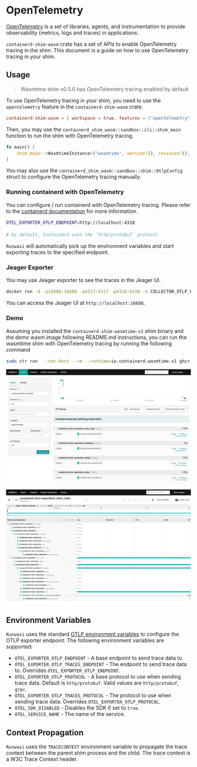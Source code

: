 # OpenTelemetry

[OpenTelemetry](https://opentelemetry.io/) is a set of libraries, agents, and instrumentation to provide observability (metrics, logs and traces) in applications.

`containerd-shim-wasm` crate has a set of APIs to enable OpenTelemetry tracing in the shim. This document is a guide on how to use OpenTelemetry tracing in your shim.

## Usage

> Wasmtime shim v0.5.0 has OpenTelemetry tracing enabled by default

To use OpenTelemetry tracing in your shim, you need to use the `opentelemetry` feature in the `containerd-shim-wasm` crate.
```toml
containerd-shim-wasm = { workspace = true, features = ["opentelemetry"] }
```

Then, you may use the `containerd_shim_wasm::sandbox::cli::shim_main` function to run the shim with OpenTelemetry tracing.

```rust
fn main() {
    shim_main::<WasmtimeInstance>("wasmtime", version!(), revision!(), "v1", None);
}
```

You may also use the `containerd_shim_wasm::sandbox::shim::OtlpConfig` struct to configure the OpenTelemetry tracing manually.

### Running containerd with OpenTelemetry

You can configure / run containerd with OpenTelemetry tracing. Please refer to the [containerd documentation](https://github.com/containerd/containerd/blob/v2.0.0/docs/tracing.md#sending-traces-from-containerd-daemon) for more information.

```sh
OTEL_EXPORTER_OTLP_ENDPOINT=http://localhost:4318

# by default, Containerd uses the `http/protobuf` protocol
```

`Runwasi` will automatically pick up the environment variables and start exporting traces to the specified endpoint.
 
### Jeager Exporter

You may use Jeager exporter to see the traces in the Jeager UI.

```sh
docker run -d -p16686:16686 -p4317:4317 -p4318:4318 -e COLLECTOR_OTLP_ENABLED=true jaegertracing/all-in-one:latest
```

You can access the Jeager UI at `http://localhost:16686`.

### Demo

Assuming you installed the `containerd-shim-wasmtime-v1` shim binary and the demo wasm image following README.md instructions,
you can run the wasmtime shim with OpenTelemetry tracing by running the following command

```sh
sudo ctr run  --net-host --rm --runtime=io.containerd.wasmtime.v1 ghcr.io/containerd/runwasi/wasi-demo-app:latest testwasm /wasi-demo-app.wasm sleep 3
```

![A screenshot of the jeager UI for the wasmtime shim](assets/wasmtime-shim-jeager.png)

![A screenshot of the jeager UI for traces of the main function call of the wasmtime shim](assets/wasmtime-shim-tracing-main.png)

## Environment Variables

`Runwasi` uses the standard [OTLP environment variables](https://opentelemetry.io/docs/languages/sdk-configuration/otlp-exporter/) to configure the OTLP exporter endpoint. The following environment variables are supported:

- `OTEL_EXPORTER_OTLP_ENDPOINT` - A base endpoint to send trace data to.
- `OTEL_EXPORTER_OTLP_TRACES_ENDPOINT` - The endpoint to send trace data to. Overrides `OTEL_EXPORTER_OTLP_ENDPOINT`.
- `OTEL_EXPORTER_OTLP_PROTOCOL` - A base protocol to use when sending trace data. Default is `http/protobuf`. Valid values are `http/protobuf`, `grpc`.
- `OTEL_EXPORTER_OTLP_TRACES_PROTOCOL` - The protocol to use when sending trace data. Overrides `OTEL_EXPORTER_OTLP_PROTOCOL`.
- `OTEL_SDK_DISABLED` - Disables the SDK if set to `true`.
- `OTEL_SERVICE_NAME` - The name of the service.

## Context Propagation

`Runwasi` uses the `TRACECONTEXT` environment variable to propagate the trace context between the parent shim process and the child. The trace context is a W3C Trace Context header.
